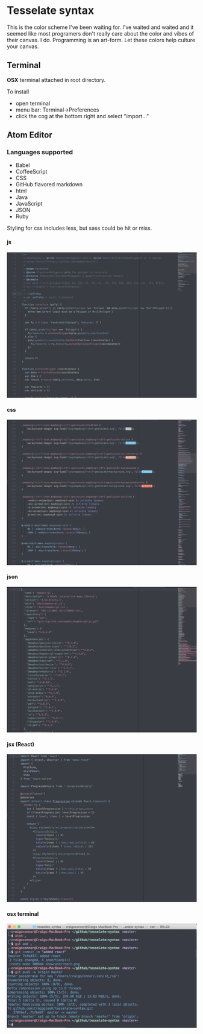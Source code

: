 # Tesselate syntax

This is the color scheme I've been waiting for. I've waited and waited and it seemed like most programers don't really care about the color and vibes of their canvas. I do. Programming is an art-form. Let these colors help culture your canvas.

## Terminal

**OSX** terminal attached in root directory.

To install
- open terminal
- menu bar: Terminal->Preferences
- click the cog at the bottom right and select "import..."


## Atom Editor

### Languages supported

- Babel
- CoffeeScript
- CSS
- GitHub flavored markdown
- html
- Java
- JavaScript
- JSON
- Ruby

Styling for css includes less, but sass could be hit or miss.

#### js

![showcase-js](https://github.com/CraigglesO/tesselate-syntax/blob/master/showcase/javascript.png?raw=true)

#### css

![showcase-json](https://github.com/CraigglesO/tesselate-syntax/blob/master/showcase/css.png?raw=true)

#### json

![showcase-json](https://github.com/CraigglesO/tesselate-syntax/blob/master/showcase/json.png?raw=true)

#### jsx (React)

![showcase-json](https://github.com/CraigglesO/tesselate-syntax/blob/master/showcase/react.png?raw=true)

#### osx terminal

![showcase-json](https://github.com/CraigglesO/tesselate-syntax/blob/master/showcase/osx_terminal.png?raw=true)
